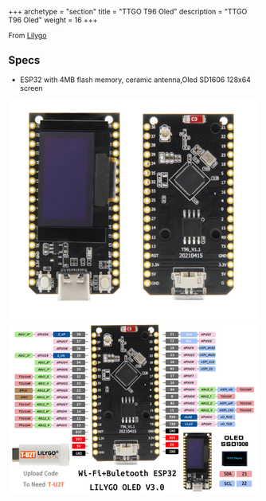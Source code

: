 +++
archetype = "section"
title = "TTGO T96 Oled"
description =  "TTGO T96 Oled"
weight = 16
+++

From [Lilygo](https://github.com/Xinyuan-LilyGO/T96-OLED-SSD1306)

## Specs
* ESP32 with 4MB flash memory, ceramic antenna,Oled SD1606 128x64 screen

![image](ttgo_oled.png?width=400px)
![image](pinout.jpg?width=400px)



